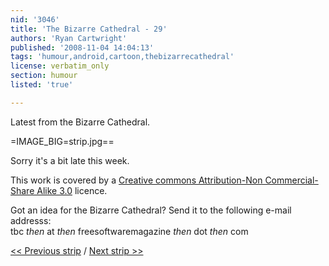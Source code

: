 ```yaml
---
nid: '3046'
title: 'The Bizarre Cathedral - 29'
authors: 'Ryan Cartwright'
published: '2008-11-04 14:04:13'
tags: 'humour,android,cartoon,thebizarrecathedral'
license: verbatim_only
section: humour
listed: 'true'

---
```

Latest from the Bizarre Cathedral.

<!--break-->

=IMAGE_BIG=strip.jpg==

Sorry it's a bit late this week.

This work is covered by a [Creative commons Attribution-Non Commercial-Share Alike 3.0](http://creativecommons.org/licenses/by-nc-sa/3.0/) licence.

Got an idea for the Bizarre Cathedral? Send it to the following e-mail addresss:  
tbc _then_ at _then_ freesoftwaremagazine _then_ dot _then_ com

[<< Previous strip](http://www.freesoftwaremagazine.com/columns/bizarre_cathedral_28) / [Next strip >>](http://www.freesoftwaremagazine.com/columns/bizarre_cathedral_30)